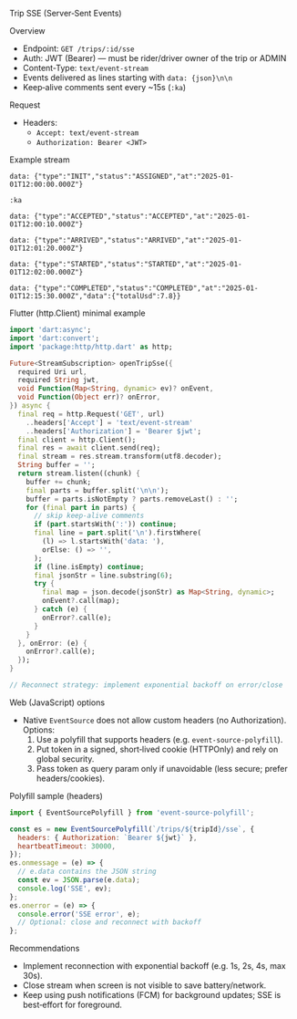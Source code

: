 Trip SSE (Server‑Sent Events)

Overview
- Endpoint: `GET /trips/:id/sse`
- Auth: JWT (Bearer) — must be rider/driver owner of the trip or ADMIN
- Content-Type: `text/event-stream`
- Events delivered as lines starting with `data: {json}\n\n`
- Keep‑alive comments sent every ~15s (`:ka`)

Request
- Headers:
  - `Accept: text/event-stream`
  - `Authorization: Bearer <JWT>`

Example stream
```
data: {"type":"INIT","status":"ASSIGNED","at":"2025-01-01T12:00:00.000Z"}

:ka

data: {"type":"ACCEPTED","status":"ACCEPTED","at":"2025-01-01T12:00:10.000Z"}

data: {"type":"ARRIVED","status":"ARRIVED","at":"2025-01-01T12:01:20.000Z"}

data: {"type":"STARTED","status":"STARTED","at":"2025-01-01T12:02:00.000Z"}

data: {"type":"COMPLETED","status":"COMPLETED","at":"2025-01-01T12:15:30.000Z","data":{"totalUsd":7.8}}

```

Flutter (http.Client) minimal example
```dart
import 'dart:async';
import 'dart:convert';
import 'package:http/http.dart' as http;

Future<StreamSubscription> openTripSse({
  required Uri url,
  required String jwt,
  void Function(Map<String, dynamic> ev)? onEvent,
  void Function(Object err)? onError,
}) async {
  final req = http.Request('GET', url)
    ..headers['Accept'] = 'text/event-stream'
    ..headers['Authorization'] = 'Bearer $jwt';
  final client = http.Client();
  final res = await client.send(req);
  final stream = res.stream.transform(utf8.decoder);
  String buffer = '';
  return stream.listen((chunk) {
    buffer += chunk;
    final parts = buffer.split('\n\n');
    buffer = parts.isNotEmpty ? parts.removeLast() : '';
    for (final part in parts) {
      // skip keep-alive comments
      if (part.startsWith(':')) continue;
      final line = part.split('\n').firstWhere(
        (l) => l.startsWith('data: '),
        orElse: () => '',
      );
      if (line.isEmpty) continue;
      final jsonStr = line.substring(6);
      try {
        final map = json.decode(jsonStr) as Map<String, dynamic>;
        onEvent?.call(map);
      } catch (e) {
        onError?.call(e);
      }
    }
  }, onError: (e) {
    onError?.call(e);
  });
}

// Reconnect strategy: implement exponential backoff on error/close
```

Web (JavaScript) options
- Native `EventSource` does not allow custom headers (no Authorization). Options:
  1) Use a polyfill that supports headers (e.g. `event-source-polyfill`).
  2) Put token in a signed, short‑lived cookie (HTTPOnly) and rely on global security.
  3) Pass token as query param only if unavoidable (less secure; prefer headers/cookies).

Polyfill sample (headers)
```js
import { EventSourcePolyfill } from 'event-source-polyfill';

const es = new EventSourcePolyfill(`/trips/${tripId}/sse`, {
  headers: { Authorization: `Bearer ${jwt}` },
  heartbeatTimeout: 30000,
});
es.onmessage = (e) => {
  // e.data contains the JSON string
  const ev = JSON.parse(e.data);
  console.log('SSE', ev);
};
es.onerror = (e) => {
  console.error('SSE error', e);
  // Optional: close and reconnect with backoff
};
```

Recommendations
- Implement reconnection with exponential backoff (e.g. 1s, 2s, 4s, max 30s).
- Close stream when screen is not visible to save battery/network.
- Keep using push notifications (FCM) for background updates; SSE is best‑effort for foreground.

